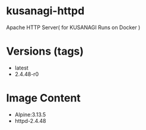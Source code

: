 # kusanagi-httpd

Apache HTTP Server( for KUSANAGI Runs on Docker )

# Versions (tags)

- latest
- 2.4.48-r0

# Image Content

- Alpine:3.13.5
- httpd-2.4.48

